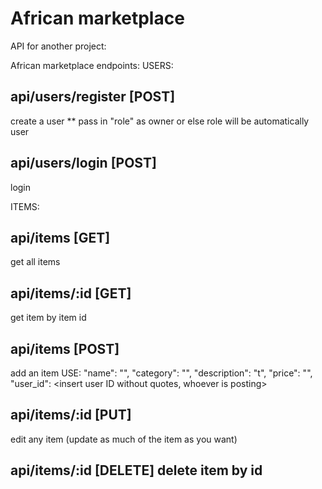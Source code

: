 # African marketplace

API for another project:

African marketplace endpoints:
USERS:
## api/users/register [POST] 
create a user \*\* pass in "role" as owner or else role will be automatically user  

## api/users/login [POST]
login

ITEMS:
## api/items [GET] 
get all items

## api/items/:id [GET]
get item by item id

## api/items [POST] 
add an item USE:
"name": "<name>",
"category": "<choose a category>",
"description": "<insert the description>t",
"price": "<insert price>",
"user_id": <insert user ID without quotes, whoever is posting>
 
## api/items/:id [PUT]
 edit any item (update as much of the item as you want)
 
## api/items/:id [DELETE] delete item by id
